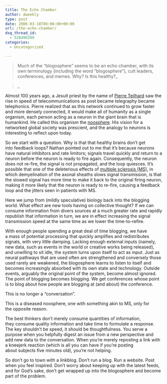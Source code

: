 ```yaml
---
title: The Echo Chamber
author: dweekly
type: post
date: 2006-03-18T08:00:00+00:00
url: /the-echo-chamber/
dsq_thread_id:
  - 528496399
categories:
  - Uncategorized

---
```

> Much of the &#8220;blogosphere&#8221; seems to be an echo chamber, with its own terminology (including the word &#8220;blogosphere&#8221;), cult leaders, conferences, and memes. Why? Is this healthy?_
  
>_ 

Almost 100 years ago, a Jesuit priest by the name of [Pierre Teilhard][1] saw the rise in speed of telecommunications as post became telegraphy became telephonics. Pierre realized that as this network continued to grow faster and more densely connected, it would make all of humanity as a single organism, each person acting as a neuron in the giant brain that is humankind. He called this organism the [noosphere][2]. His vision for a networked global society was prescient, and the analogy to neurons is interesting to reflect upon today.

So we start with a question. Why is that that healthy brains don&#8217;t get into feedback loops? Nathan pointed out to me that it&#8217;s because neurons have natural inhibitors and rate limitors; signals travel quickly and return to a neuron before the neuron is ready to fire again. Consequently, the neuron does not re-fire, the signal is not propagated, and the loop quiesces. It&#8217;s possible that one of the deleterious effects of [multiple sclerosis (MS)][3], in which demyelination of the axonal sheaths slows signal transmission, is that the slowed signal has more time to make it back to the original firing neuron, making it more likely that the neuron is ready to re-fire, causing a feedback loop and the jitters seen in patients with MS.

Here we jump from (mildly speculative) biology back into the blogging world. What effect are new tools having on collective thought? If we can consume information from divers sources at a much greater rate and rapidly republish that information in turn, we are in effect increasing the signal transmission speed at the same time as we lower the time-to-refire.

With enough people spending a great deal of time blogging, we have a mass of potential processing that quickly amplifies and redistributes signals, with very little damping. Lacking enough external inputs (namely, new data, such as events in the world or creative works being released), and unwilling to sit idle, the system turns upon itself to act as input. Just as neural pathways that are used often are strengthened and conversely those used rarely are weakened, the blogosphere learns to listen to itself and becomes increasingly absorbed with its own state and technology. Outside events, arguably the original point of the system, become almost ignored. The point of blogging becomes blogging. We get conferences whose point is to blog about how people are blogging at (and about) the conference.

This is no longer a &#8220;conversation&#8221;.

This is a diseased noosphere, one with something akin to MS, only for the opposite reason.

The best thinkers don&#8217;t merely consume quantities of information, they consume quality information and take time to formulate a response. The key shouldn&#8217;t be speed, it should be thoughtfulness. You serve a purpose when you helpfully digest an issue from a new perspective and add new data to the conversation. When you&#8217;re merely reposting a link with a kneejerk reaction (which is all you can have if you&#8217;re posting about subjects five minutes old), you&#8217;re not helping.

So don&#8217;t go to town with a linkblog. Don&#8217;t run a blog. Run a website. Post when you feel inspired. Don&#8217;t worry about keeping up with the latest feeds, and for God&#8217;s sake, don&#8217;t get wrapped up into the blogosphere and become part of the problem.

 [1]: http://en.wikipedia.org/wiki/Teilhard
 [2]: http://en.wikipedia.org/wiki/Noosphere
 [3]: http://en.wikipedia.org/wiki/Multiple_sclerosis